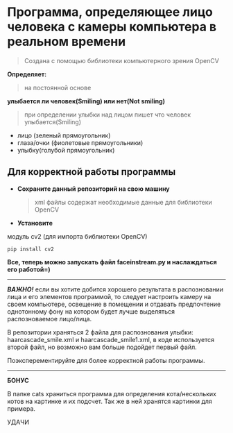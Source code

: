 # Программа, определяющее лицо человека с камеры компьютера в реальном времени
> Создана с помощью библиотеки компьютерного зрения OpenCV

**Определяет:**
> на постоянной основе

**улыбается ли человек(Smiling) или нет(Not smiling)**

> при определении улыбки над лицом пишет что человек улыбается(Smiling)

- лицо (зеленый прямоугольник)
- глаза/очки (фиолетовые прямоугольники)
- улыбку(голубой прямоугольник)
  
## Для корректной работы программы 
- **Сохраните данный репозиторий на свою машину**
  > xml файлы содержат необходимые данные для библиотеки OpenCV
- **Установите**

модуль cv2 (для импорта библиотеки OpenCV)
  
```
pip install cv2
```

**Все, теперь можно запускать файл faceinstream.py и наслаждаться его работой=)**

____________
___ВАЖНО!___
если вы хотите добится хорошего результата в распозновании лица и его элементов программой, то следует настроить камеру на своем компьютере, освещение в помещении и отдавать предпочтение однотонному фону на котором будет лучше выделяться распозноваемое лицо/лица.

В репозитории храняться 2 файла для распознования улыбки: haarcascade_smile.xml и haarcascade_smile1.xml, в коде используется второй файл, но возможно вам больше подойдет первый файл.

Поэксперементируйте для более корректной работы программы.

____
__БОНУС__

В папке cats храниться программа для определения кота/нескольких котов на картинке и их подсчет. Так же в ней хранятся картинки для примера.

УДАЧИ
